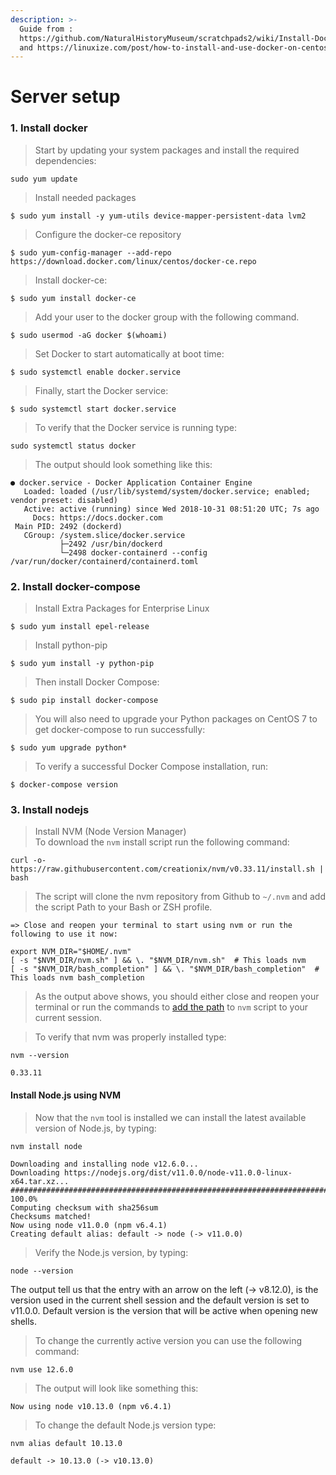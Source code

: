```yaml
---
description: >-
  Guide from :
  https://github.com/NaturalHistoryMuseum/scratchpads2/wiki/Install-Docker-and-Docker-Compose-(Centos-7)
  and https://linuxize.com/post/how-to-install-and-use-docker-on-centos-7/
---
```


# Server setup

### 1. Install docker

> Start by updating your system packages and install the required dependencies:

```text
sudo yum update
```

> Install needed packages

```text
$ sudo yum install -y yum-utils device-mapper-persistent-data lvm2
```

> Configure the docker-ce repository

```text
$ sudo yum-config-manager --add-repo https://download.docker.com/linux/centos/docker-ce.repo
```

> Install docker-ce:

```text
$ sudo yum install docker-ce
```

> Add your user to the docker group with the following command.

```text
$ sudo usermod -aG docker $(whoami)
```

> Set Docker to start automatically at boot time:

```text
$ sudo systemctl enable docker.service
```

> Finally, start the Docker service:

```text
$ sudo systemctl start docker.service
```

> To verify that the Docker service is running type:

```
sudo systemctl status docker
```

> The output should look something like this:

```
● docker.service - Docker Application Container Engine
   Loaded: loaded (/usr/lib/systemd/system/docker.service; enabled; vendor preset: disabled)
   Active: active (running) since Wed 2018-10-31 08:51:20 UTC; 7s ago
     Docs: https://docs.docker.com
 Main PID: 2492 (dockerd)
   CGroup: /system.slice/docker.service
           ├─2492 /usr/bin/dockerd
           └─2498 docker-containerd --config /var/run/docker/containerd/containerd.toml
```

### 2. Install docker-compose

> Install Extra Packages for Enterprise Linux

```text
$ sudo yum install epel-release
```

> Install python-pip

```text
$ sudo yum install -y python-pip
```

> Then install Docker Compose:

```text
$ sudo pip install docker-compose
```

> You will also need to upgrade your Python packages on CentOS 7 to get docker-compose to run successfully:

```text
$ sudo yum upgrade python*
```

> To verify a successful Docker Compose installation, run:

```text
$ docker-compose version
```

### 3. Install nodejs

> Install NVM \(Node Version Manager\)  
> To download the `nvm` install script run the following command:

```text
curl -o- https://raw.githubusercontent.com/creationix/nvm/v0.33.11/install.sh | bash
```

> The script will clone the nvm repository from Github to `~/.nvm` and add the script Path to your Bash or ZSH profile.

```text
=> Close and reopen your terminal to start using nvm or run the following to use it now:

export NVM_DIR="$HOME/.nvm"
[ -s "$NVM_DIR/nvm.sh" ] && \. "$NVM_DIR/nvm.sh"  # This loads nvm
[ -s "$NVM_DIR/bash_completion" ] && \. "$NVM_DIR/bash_completion"  # This loads nvm bash_completion
```

> As the output above shows, you should either close and reopen your terminal or run the commands to [add the path](https://linuxize.com/post/how-to-add-directory-to-path-in-linux/) to `nvm` script to your current session.

> To verify that nvm was properly installed type:

```text
nvm --version
```

```text
0.33.11
```

#### Install Node.js using NVM <a id="2-install-nodejs-using-nvm"></a>

> Now that the `nvm` tool is installed we can install the latest available version of Node.js, by typing:

```text
nvm install node
```

```text
Downloading and installing node v12.6.0...
Downloading https://nodejs.org/dist/v11.0.0/node-v11.0.0-linux-x64.tar.xz...
######################################################################## 100.0%
Computing checksum with sha256sum
Checksums matched!
Now using node v11.0.0 (npm v6.4.1)
Creating default alias: default -> node (-> v11.0.0)
```

> Verify the Node.js version, by typing:

```text
node --version
```

The output tell us that the entry with an arrow on the left \(-&gt; v8.12.0\), is the version used in the current shell session and the default version is set to v11.0.0. Default version is the version that will be active when opening new shells.

> To change the currently active version you can use the following command:

```text
nvm use 12.6.0
```

> The output will look like something this:

```text
Now using node v10.13.0 (npm v6.4.1)
```

> To change the default Node.js version type:

```text
nvm alias default 10.13.0
```

```text
default -> 10.13.0 (-> v10.13.0)
```

